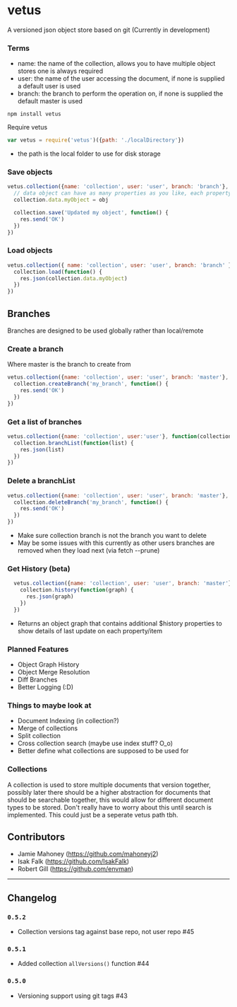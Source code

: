 # vetus

A versioned json object store based on git (Currently in development)

### Terms
- name: the name of the collection, allows you to have multiple object stores one is always required
- user: the name of the user accessing the document, if none is supplied a default user is used
- branch: the branch to perform the operation on, if none is supplied the default master is used

`npm install vetus`

Require vetus
```javascript
var vetus = require('vetus')({path: './localDirectory'})
```
- the path is the local folder to use for disk storage

### Save objects

```javascript
vetus.collection({name: 'collection', user: 'user', branch: 'branch'}, function(collection) {
  // data object can have as many properties as you like, each property is saved as separate document
  collection.data.myObject = obj

  collection.save('Updated my object', function() {
    res.send('OK')
  })
})
```

### Load objects
```javascript
vetus.collection({ name: 'collection', user: 'user', branch: 'branch' }, function(collection) {
  collection.load(function() {
    res.json(collection.data.myObject)
  })
})
```

## Branches
Branches are designed to be used globally rather than local/remote

### Create a branch
Where master is the branch to create from

```javascript
vetus.collection({name: 'collection', user: 'user', branch: 'master'}, function(collection) {
  collection.createBranch('my_branch', function() {
    res.send('OK')
  })
})
```

### Get a list of branches
```javascript
vetus.collection({name: 'collection', user:'user'}, function(collection) {
  collection.branchList(function(list) {
    res.json(list)
  })
})
```

### Delete a branchList
```javascript
vetus.collection({name: 'collection', user: 'user', branch: 'master'}, function(collection) {
  collection.deleteBranch('my_branch', function() {
    res.send('OK')
  })
})
```
- Make sure collection branch is not the branch you want to delete
- May be some issues with this currently as other users branches are removed when they load next (via fetch --prune)

### Get History (beta)
```javascript
  vetus.collection({name: 'collection', user: 'user', branch: 'master'}, function(collection) {
    collection.history(function(graph) {
      res.json(graph)
    })
  })
```
- Returns an object graph that contains additional $history properties to show details of last update on each property/item

### Planned Features
- Object Graph History
- Object Merge Resolution
- Diff Branches
- Better Logging (:D)

### Things to maybe look at
- Document Indexing (in collection?)
- Merge of collections
- Split collection
- Cross collection search (maybe use index stuff? O_o)
- Better define what collections are supposed to be used for

### Collections
A collection is used to store multiple documents that version together, possibly later there should be a higher abstraction for
documents that should be searchable together, this would allow for different document types to be stored. Don't really have to worry
about this until search is implemented. This could just be a seperate vetus path tbh.

## Contributors
- Jamie Mahoney (https://github.com/mahoneyj2)
- Isak Falk (https://github.com/IsakFalk)
- Robert Gill (https://github.com/envman)

---

## Changelog

### `0.5.2`
- Collection versions tag against base repo, not user repo #45

### `0.5.1`
- Added collection `allVersions()` function #44

### `0.5.0`
- Versioning support using git tags #43
